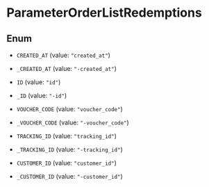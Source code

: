 

# ParameterOrderListRedemptions

## Enum


* `CREATED_AT` (value: `"created_at"`)

* `_CREATED_AT` (value: `"-created_at"`)

* `ID` (value: `"id"`)

* `_ID` (value: `"-id"`)

* `VOUCHER_CODE` (value: `"voucher_code"`)

* `_VOUCHER_CODE` (value: `"-voucher_code"`)

* `TRACKING_ID` (value: `"tracking_id"`)

* `_TRACKING_ID` (value: `"-tracking_id"`)

* `CUSTOMER_ID` (value: `"customer_id"`)

* `_CUSTOMER_ID` (value: `"-customer_id"`)



